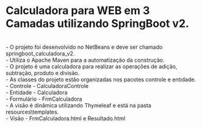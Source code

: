 # Calculadora para WEB em 3 Camadas utilizando SpringBoot v2.

<br>
 - O projeto foi desenvolvido no NetBeans e deve ser chamado springboot_calculadora_v2.<br>
 - Utiliza o Apache Maven para a automatização da construção.<br>
 - O projeto é uma calculadora para realizar as operações de adição, subtração, produto e divisão.<br>
 - As classes do projeto estão organizadas nos pacotes controle e entidade.<br>    
    - Controle - CalculadoraControle<br>
    - Entidade - Calculadora<br>
    - Formulário - FrmCalculadora<br>
 - A visão é dinâmica utilizando Thymeleaf e está na pasta resources\templates.<br>
    - Visão - FrmCalculadora.html e Resultado.html<br>
 